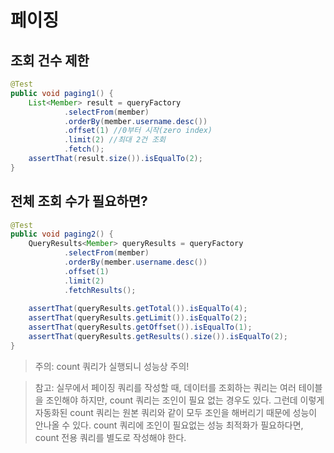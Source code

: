 # 페이징

## 조회 건수 제한

```java
@Test
public void paging1() {
	List<Member> result = queryFactory
			.selectFrom(member)
			.orderBy(member.username.desc())
			.offset(1) //0부터 시작(zero index)
			.limit(2) //최대 2건 조회
			.fetch();
	assertThat(result.size()).isEqualTo(2);
}
```

## 전체 조회 수가 필요하면?

```java
@Test
public void paging2() {
	QueryResults<Member> queryResults = queryFactory
			.selectFrom(member)
			.orderBy(member.username.desc())
			.offset(1)
			.limit(2)
			.fetchResults();
			
	assertThat(queryResults.getTotal()).isEqualTo(4);
	assertThat(queryResults.getLimit()).isEqualTo(2);
	assertThat(queryResults.getOffset()).isEqualTo(1);
	assertThat(queryResults.getResults().size()).isEqualTo(2);
}
```

> 주의: count 쿼리가 실행되니 성능상 주의!

> 참고: 실무에서 페이징 쿼리를 작성할 때, 데이터를 조회하는 쿼리는 여러 테이블을 조인해야 하지만, count 쿼리는 조인이 필요 없는 경우도 있다. 그런데 이렇게 자동화된 count 쿼리는 원본 쿼리와 같이 모두 조인을 해버리기 때문에 성능이 안나올 수 있다. count 쿼리에 조인이 필요없는 성능 최적화가 필요하다면, count 전용 쿼리를 별도로 작성해야 한다.
